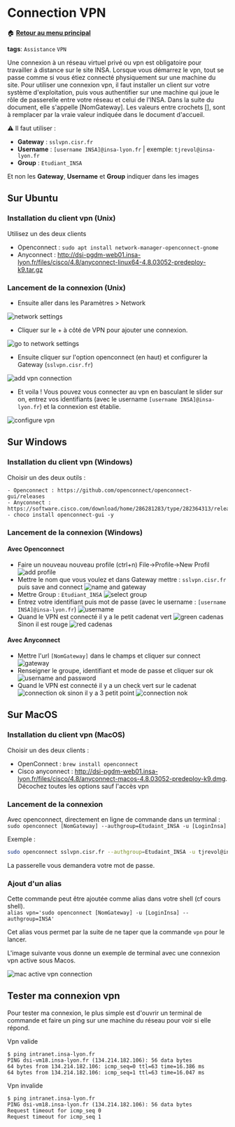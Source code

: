 # Connection VPN

:house: [**Retour au menu principal**](/TChelp)

**tags**: ``Assistance`` ``VPN``

Une connexion à un réseau virtuel privé ou vpn est obligatoire pour travailler à distance sur le site INSA. Lorsque vous démarrez le vpn, tout se passe comme si vous étiez connecté physiquement sur une machine du site.
Pour utiliser une connexion vpn, il faut installer un client sur votre système d'exploitation, puis vous authentifier sur une machine qui joue le rôle de passerelle entre votre réseau et celui de l'INSA. Dans la suite du document, elle s'appelle [NomGateway].
Les valeurs entre crochets [], sont à remplacer par la vraie valeur indiquée dans le document d'accueil.

:warning: Il faut utiliser :

- **Gateway** : ``sslvpn.cisr.fr``
- **Username** : ``[username INSA]@insa-lyon.fr`` | exemple: ``tjrevol@insa-lyon.fr``
- **Group** : ``Etudiant_INSA``

Et non les **Gateway**, **Username** et **Group** indiquer dans les images

## Sur Ubuntu

### Installation du client vpn (Unix)

Utilisez un des deux clients

- Openconnect : ``sudo apt install network-manager-openconnect-gnome``
- Anyconnect : <http://dsi-pgdm-web01.insa-lyon.fr/files/cisco/4.8/anyconnect-linux64-4.8.03052-predeploy-k9.tar.gz>

### Lancement de la connexion (Unix)

- Ensuite aller dans les Paramètres > Network

![network settings](https://i.imgur.com/IwLZ3bj.png)

- Cliquer sur le + à côté de VPN pour ajouter une connexion.

![go to network settings](https://i.imgur.com/jRiAJTg.png)

- Ensuite cliquer sur l'option openconnect (en haut) et configurer la Gateway (``sslvpn.cisr.fr``)

![add vpn connection](https://i.imgur.com/MYghTvq.png)

- Et voila ! Vous pouvez vous connecter au vpn en basculant le slider sur on, entrez vos identifiants (avec le username ``[username INSA]@insa-lyon.fr``) et la connexion est établie.

![configure vpn](https://i.imgur.com/qIfD9Zq.png)

## Sur Windows

### Installation du client vpn (Windows)

Choisir un des deux outils :

    - Openconnect : https://github.com/openconnect/openconnect-gui/releases
    - Anyconnect : https://software.cisco.com/download/home/286281283/type/282364313/release/4.8.03036
    - choco install openconnect-gui -y

### Lancement de la connexion (Windows)

#### Avec Openconnect

- Faire un nouveau nouveau profile (ctrl+n) File->Profile->New Profil
    ![add profile](https://i.imgur.com/uxZ58wW.png)
- Mettre le nom que vous voulez et dans Gateway mettre : ``sslvpn.cisr.fr`` puis save and connect
    ![name and gateway](https://i.imgur.com/oReSe4f.png)
- Mettre Group : ``Etudiant_INSA``
    ![select group](https://i.imgur.com/BWnEX4y.png)
- Entrez votre identifiant puis mot de passe (avec le username : ``[username INSA]@insa-lyon.fr``)
    ![username](https://i.imgur.com/5qIDPJW.png)
- Quand le VPN est connecté il y a le petit cadenat vert
    ![green cadenas](https://i.imgur.com/8yEDZSL.png)
    Sinon il est rouge
    ![red cadenas](https://i.imgur.com/SBGNpuJ.png)

#### Avec Anyconnect

- Mettre l'url ``[NomGateway]`` dans le champs et cliquer sur connect
    ![gateway](https://i.imgur.com/VKpmKlU.png)
- Renseigner le groupe, identifiant et mode de passe et cliquer sur ok
    ![username and password](https://i.imgur.com/NyyZyac.png)
- Quand le VPN est connecté il y a un check vert sur le cadenat
    ![connection ok](https://i.imgur.com/1GJhzTn.png)
      sinon il y a 3 petit point
      ![connection nok](https://i.imgur.com/ZUrc1nM.png)

## Sur MacOS

### Installation du client vpn (MacOS)

Choisir un des deux clients :

- OpenConnect : ``brew install openconnect``
- Cisco anyconnect : <http://dsi-pgdm-web01.insa-lyon.fr/files/cisco/4.8/anyconnect-macos-4.8.03052-predeploy-k9.dmg>. Décochez toutes les options sauf l'accès vpn

### Lancement de la connexion

Avec openconnect, directement en ligne de commande dans un terminal :  
``sudo openconnect [NomGateway] --authgroup=Etudaint_INSA -u [LoginInsa]``

Exemple :

```bash
sudo openconnect sslvpn.cisr.fr --authgroup=Etudaint_INSA -u tjrevol@insa-lyon.fr
```

La passerelle vous demandera votre mot de passe.

### Ajout d'un alias

Cette commande peut être ajoutée comme alias dans votre shell (cf cours shell).  
``alias vpn='sudo openconnect [NomGateway] -u [LoginInsa] --authgroup=INSA'``

Cet alias vous permet par la suite de ne taper que la commande ``vpn`` pour le lancer.

L'image suivante vous donne un exemple de terminal avec une connexion vpn active sous Macos.

![mac active vpn connection](https://i.imgur.com/5axtNbT.png)

## Tester ma connexion vpn

Pour tester ma connexion, le plus simple est d'ouvrir un terminal de commande et faire un ping sur une machine du réseau pour voir si elle répond.

Vpn valide

```shell
$ ping intranet.insa-lyon.fr
PING dsi-vm18.insa-lyon.fr (134.214.182.106): 56 data bytes
64 bytes from 134.214.182.106: icmp_seq=0 ttl=63 time=16.386 ms
64 bytes from 134.214.182.106: icmp_seq=1 ttl=63 time=16.047 ms
```

Vpn invalide

```shell
$ ping intranet.insa-lyon.fr
PING dsi-vm18.insa-lyon.fr (134.214.182.106): 56 data bytes
Request timeout for icmp_seq 0
Request timeout for icmp_seq 1
```

